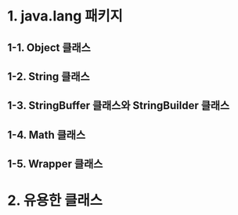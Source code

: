# 1. java.lang 패키지
## 1-1. Object 클래스

## 1-2. String 클래스

## 1-3. StringBuffer 클래스와 StringBuilder 클래스

## 1-4. Math 클래스

## 1-5. Wrapper 클래스

# 2. 유용한 클래스

